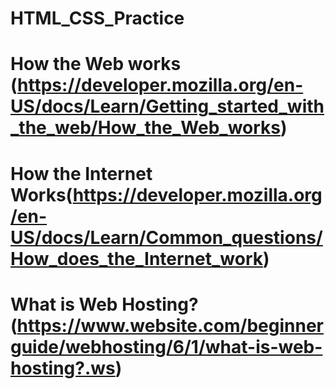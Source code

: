 # HTML_CSS_Practice
# How the Web works (https://developer.mozilla.org/en-US/docs/Learn/Getting_started_with_the_web/How_the_Web_works)

# How the Internet Works(https://developer.mozilla.org/en-US/docs/Learn/Common_questions/How_does_the_Internet_work)

# What is Web Hosting?(https://www.website.com/beginnerguide/webhosting/6/1/what-is-web-hosting?.ws)
